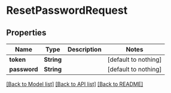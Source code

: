 # ResetPasswordRequest


## Properties
Name | Type | Description | Notes
------------ | ------------- | ------------- | -------------
**token** | **String** |  | [default to nothing]
**password** | **String** |  | [default to nothing]


[[Back to Model list]](../README.md#models) [[Back to API list]](../README.md#api-endpoints) [[Back to README]](../README.md)


